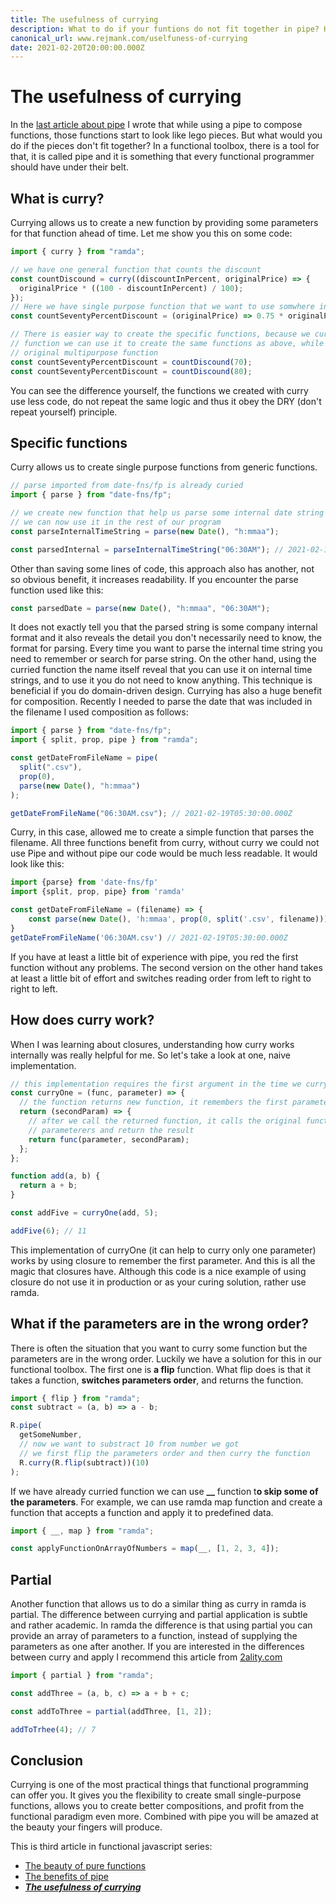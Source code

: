 ```yaml
---
title: The usefulness of currying
description: What to do if your funtions do not fit together in pipe? How to make composition easier? Read the article and you get the answer.
canonical_url: www.rejmank.com/uselfuness-of-currying
date: 2021-02-20T20:00:00.000Z
---
```


# The usefulness of currying

In the [last article about pipe](https://rejmank.com/post/functional-pipe) I wrote that while using a pipe to compose functions, those functions start to look like lego pieces. But what would you do if the pieces don't fit together? In a functional toolbox, there is a tool for that, it is called pipe and it is something that every functional programmer should have under their belt.

## What is curry?

Currying allows us to create a new function by providing some parameters for that function ahead of time. Let me show you this on some code:

```javascript
import { curry } from "ramda";

// we have one general function that counts the discount
const countDiscound = curry((discountInPercent, originalPrice) => {
  originalPrice * ((100 - discountInPercent) / 100);
});
// Here we have single purpose function that we want to use somwhere in program
const countSeventyPercentDiscount = (originalPrice) => 0.75 * originalPrice;

// There is easier way to create the specific functions, because we curried general
// function we can use it to create the same functions as above, while using the
// original multipurpose function
const countSeventyPercentDiscount = countDiscound(70);
const countSeventyPercentDiscount = countDiscound(80);
```

You can see the difference yourself, the functions we created with curry use less code, do not repeat the same logic and thus it obey the DRY (don't repeat yourself) principle.

## Specific functions

Curry allows us to create single purpose functions from generic functions.

```javascript
// parse imported from date-fns/fp is already curied
import { parse } from "date-fns/fp";

// we create new function that help us parse some internal date string
// we can now use it in the rest of our program
const parseInternalTimeString = parse(new Date(), "h:mmaa");

const parsedInternal = parseInternalTimeString("06:30AM"); // 2021-02-19T05:30:00.000Z
```

Other than saving some lines of code, this approach also has another, not so obvious benefit, it increases readability. If you encounter the parse function used like this:

```javascript
const parsedDate = parse(new Date(), "h:mmaa", "06:30AM");
```

It does not exactly tell you that the parsed string is some company internal format and it also reveals the detail you don't necessarily need to know, the format for parsing. Every time you want to parse the internal time string you need to remember or search for parse string. On the other hand, using the curried function the name itself reveal that you can use it on internal time strings, and to use it you do not need to know anything. This technique is beneficial if you do domain-driven design.
Currying has also a huge benefit for composition. Recently I needed to parse the date that was included in the filename I used composition as follows:

```javascript
import { parse } from "date-fns/fp";
import { split, prop, pipe } from "ramda";

const getDateFromFileName = pipe(
  split(".csv"),
  prop(0),
  parse(new Date(), "h:mmaa")
);

getDateFromFileName("06:30AM.csv"); // 2021-02-19T05:30:00.000Z
```

Curry, in this case, allowed me to create a simple function that parses the filename. All three functions benefit from curry, without curry we could not use Pipe and without pipe our code would be much less readable. It would look like this:

```javascript
import {parse} from 'date-fns/fp'
import {split, prop, pipe} from 'ramda'

const getDateFromFileName = (filename) => {
    const parse(new Date(), 'h:mmaa', prop(0, split('.csv', filename)))
}
getDateFromFileName('06:30AM.csv') // 2021-02-19T05:30:00.000Z
```

If you have at least a little bit of experience with pipe, you red the first function without any problems. The second version on the other hand takes at least a little bit of effort and switches reading order from left to right to right to left.

## How does curry work?

When I was learning about closures, understanding how curry works internally was really helpful for me. So let's take a look at one, naive implementation.

```javascript
// this implementation requires the first argument in the time we curry it
const curryOne = (func, parameter) => {
  // the function returns new function, it remembers the first parameter using closure
  return (secondParam) => {
    // after we call the returned function, it calls the original function with all
    // parameterers and return the result
    return func(parameter, secondParam);
  };
};

function add(a, b) {
  return a + b;
}

const addFive = curryOne(add, 5);

addFive(6); // 11
```

This implementation of curryOne (it can help to curry only one parameter) works by using closure to remember the first parameter. And this is all the magic that closures have. Although this code is a nice example of using closure do not use it in production or as your curing solution, rather use ramda.

## What if the parameters are in the wrong order?

There is often the situation that you want to curry some function but the parameters are in the wrong order. Luckily we have a solution for this in our functional toolbox. The first one is **a flip** function. What flip does is that it takes a function, **switches parameters order**, and returns the function.

```javascript
import { flip } from "ramda";
const subtract = (a, b) => a - b;

R.pipe(
  getSomeNumber,
  // now we want to substract 10 from number we got
  // we first flip the parameters order and then curry the function
  R.curry(R.flip(subtract))(10)
);
```

If we have already curried function we can use **\_\_** function t**o skip some of the parameters**. For example, we can use ramda map function and create a function that accepts a function and apply it to predefined data.

```javascript
import { __, map } from "ramda";

const applyFunctionOnArrayOfNumbers = map(__, [1, 2, 3, 4]);
```

## Partial

Another function that allows us to do a similar thing as curry in ramda is partial. The difference between currying and partial application is subtle and rather academic. In ramda the difference is that using partial you can provide an array of parameters to a function, instead of supplying the parameters as one after another. If you are interested in the differences between curry and apply I recommend this article from [2ality.com](https://2ality.com/2011/09/currying-vs-part-eval.html)

```javascript
import { partial } from "ramda";

const addThree = (a, b, c) => a + b + c;

const addToThree = partial(addThree, [1, 2]);

addToTrhee(4); // 7
```

## Conclusion

Currying is one of the most practical things that functional programming can offer you. It gives you the flexibility to create small single-purpose functions, allows you to create better compositions, and profit from the functional paradigm even more. Combined with pipe you will be amazed at the beauty your fingers will produce.

This is third article in functional javascript series:

- [The beauty of pure functions](https://rejmank.com/post/pure-functions)
- [The benefits of pipe](https://rejmank.com/post/functional-pipe)
- [**_The usefulness of currying_**](https://rejmank.com/post/uselfuness-of-currying)
